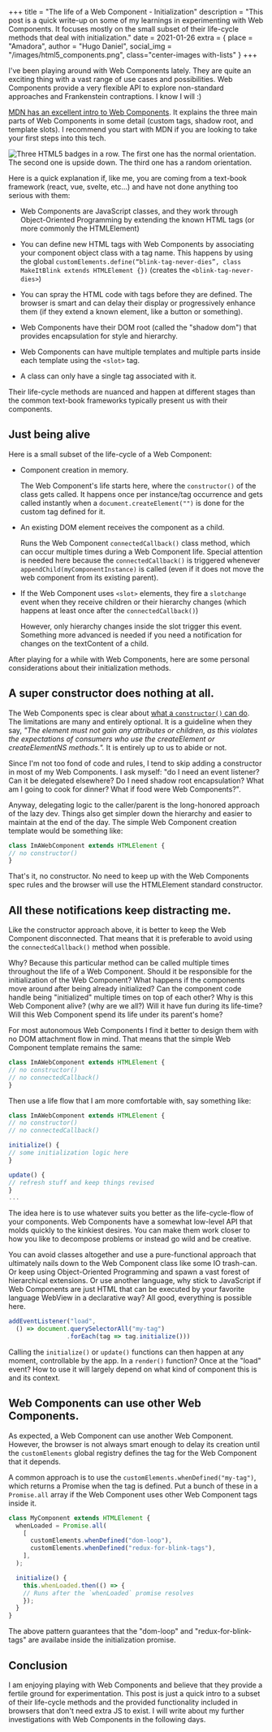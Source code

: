 +++
title = "The life of a Web Component - Initialization"
description = "This post is a quick write-up on some of my learnings in experimenting with Web Components. It focuses mostly on the small subset of their life-cycle methods that deal with initialization."
date = 2021-01-26
extra = { place = "Amadora", author = "Hugo Daniel", social_img = "/images/html5_components.png", class="center-images with-lists" }
+++


I've been playing around with Web Components lately. They are quite an exciting thing with a vast range of use cases and possibilities. Web Components provide a very flexible API to explore non-standard approaches and Frankenstein contraptions. I know I will :)

[MDN has an excellent intro to Web Components](https://developer.mozilla.org/en-US/docs/Web/Web_Components). It explains the three main parts of Web Components in some detail (custom tags, shadow root, and template slots). I recommend you start with MDN if you are looking to take your first steps into this tech.


![Three HTML5 badges in a row. The first one has the normal orientation. The second one is upside down. The third one has a random orientation.](/images/html5_components.png "They said it would be easy")

Here is a quick explanation if, like me, you are coming from a text-book framework (react, vue, svelte, etc…) and have not done anything too serious with them:

* Web Components are JavaScript classes, and they work through Object-Oriented Programming by extending the known HTML tags (or more commonly the HTMLElement)

* You can define new HTML tags with Web Components by associating your component object class with a tag name. This happens by using the global `customElements.define(“blink-tag-never-dies”, class MakeItBlink extends HTMLElement {})` (creates the `<blink-tag-never-dies>`)

* You can spray the HTML code with tags before they are defined. The browser is smart and can delay their display or progressively enhance them (if they extend a known element, like a button or something).

* Web Components have their DOM root (called the "shadow dom") that provides encapsulation for style and hierarchy.

* Web Components can have multiple templates and multiple parts inside each template using the `<slot>` tag.

* A class can only have a single tag associated with it.

Their life-cycle methods are nuanced and happen at different stages than the common text-book frameworks typically present us with their components.

## Just being alive

Here is a small subset of the life-cycle of a Web Component:
* Component creation in memory.
  
  The Web Component's life starts here, where the `constructor()` of the class gets called. It happens once per instance/tag occurrence and gets called instantly when a `document.createElement("")` is done for the custom tag defined for it.

* An existing DOM element receives the component as a child.
  
  Runs the Web Component `connectedCallback()` class method, which can occur multiple times during a Web Component life. Special attention is needed here because the `connectedCallback()` is triggered whenever `appendChild(myComponentInstance)` is called (even if it does not move the web component from its existing parent).

* If the Web Component uses `<slot>` elements, they fire a `slotchange` event when they receive children or their hierarchy changes (which happens at least once after the `connectedCallback()`)

  However, only hierarchy changes inside the slot trigger this event. Something more advanced is needed if you need a notification for changes on the textContent of a child.

After playing for a while with Web Components, here are some personal considerations about their initialization methods.

## A super constructor does nothing at all.

The Web Components spec is clear about [what a `constructor()` can do](https://html.spec.whatwg.org/multipage/custom-elements.html#custom-element-conformance). The limitations are many and entirely optional. It is a guideline when they say, <cite>"The element must not gain any attributes or children, as this violates the expectations of consumers who use the createElement or createElementNS methods.".</cite> It is entirely up to us to abide or not.

Since I'm not too fond of code and rules, I tend to skip adding a constructor in most of my Web Components. I ask myself: "do I need an event listener? Can it be delegated elsewhere? Do I need shadow root encapsulation? What am I going to cook for dinner? What if food were Web Components?".

Anyway, delegating logic to the caller/parent is the long-honored approach of the lazy dev. Things also get simpler down the hierarchy and easier to maintain at the end of the day. The simple Web Component creation template would be something like:

```javascript
class ImAWebComponent extends HTMLElement {
// no constructor()
}
```

That's it, no constructor. No need to keep up with the Web Components spec rules and the browser will use the HTMLElement standard constructor.

## All these notifications keep distracting me.

Like the constructor approach above, it is better to keep the Web Component disconnected. That means that it is preferable to avoid using the `connectedCallback()` method when possible.

Why? Because this particular method can be called multiple times throughout the life of a Web Component. Should it be responsible for the initialization of the Web Component? What happens if the components move around after being already initialized? Can the component code handle being "initialized" multiple times on top of each other? Why is this Web Component alive? (why are we all?) Will it have fun during its life-time? Will this Web Component spend its life under its parent's home?

For most autonomous Web Components I find it better to design them with no DOM attachment flow in mind. That means that the simple Web Component template remains the same:

```javascript
class ImAWebComponent extends HTMLElement {
// no constructor()
// no connectedCallback()
}
```

Then use a life flow that I am more comfortable with, say something like:
```javascript
class ImAWebComponent extends HTMLElement {
// no constructor()
// no connectedCallback()

initialize() {
// some initialization logic here
}

update() {
// refresh stuff and keep things revised
}
...
```

The idea here is to use whatever suits you better as the life-cycle-flow of your components. Web Components have a somewhat low-level API that molds quickly to the kinkiest desires. You can make them work closer to how you like to decompose problems or instead go wild and be creative. 

You can avoid classes altogether and use a pure-functional approach that ultimately nails down to the Web Component class like some IO trash-can. Or keep using Object-Oriented Programming and spawn a vast forest of hierarchical extensions. Or use another language, why stick to JavaScript if Web Components are just HTML that can be executed by your favorite language WebView in a declarative way? All good, everything is possible here.

```javascript
addEventListener("load",
  () => document.querySelectorAll("my-tag")
                .forEach(tag => tag.initialize()))
```

Calling the `initialize()` or `update()` functions can then happen at any moment, controllable by the app. In a `render()` function? Once at the "load" event? How to use it will largely depend on what kind of component this is and its context.

## Web Components can use other Web Components.

As expected, a Web Component can use another Web Component. However, the browser is not always smart enough to delay its creation until the `customElements` global registry defines the tag for the Web Component that it depends.

A common approach is to use the `customElements.whenDefined("my-tag")`, which returns a Promise when the tag is defined. Put a bunch of these in a `Promise.all` array if the Web Component uses other Web Component tags inside it.

```javascript
class MyComponent extends HTMLElement {
  whenLoaded = Promise.all(
    [
      customElements.whenDefined("dom-loop"),
      customElements.whenDefined("redux-for-blink-tags"),
    ],
  );

  initialize() {
	this.whenLoaded.then(() => {
    // Runs after the `whenLoaded` promise resolves
    });
  }
}
```

The above pattern guarantees that the "dom-loop" and "redux-for-blink-tags" are availabe inside the initialization promise.

## Conclusion

I am enjoying playing with Web Components and believe that they provide a fertile ground for experimentation. This post is just a quick intro to a subset of their life-cycle methods and the provided functionality included in browsers that don't need extra JS to exist. I will write about my further investigations with Web Components in the following days.

